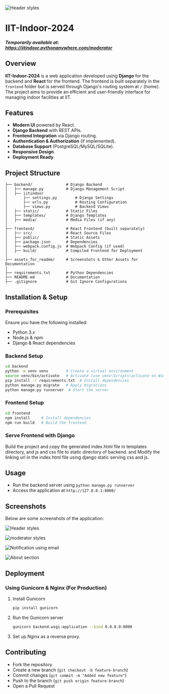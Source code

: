 ![Header styles](https://raw.githubusercontent.com/saikat709/iit-indoor-2024/main/assets_for_readme/title.png)
# IIT-Indoor-2024
##### Temporarily available at: https://iitindoor.pythonanywhere.com/moderator

## Overview
**IIT-Indoor-2024** is a web application developed using **Django** for the backend and **React** for the frontend. The frontend is built separately in the `frontend` folder but is served through Django's routing system at `/` (home). The project aims to provide an efficient and user-friendly interface for managing indoor facilities at IIT.

## Features
- **Modern UI** powered by React.
- **Django Backend** with REST APIs.
- **Frontend Integration** via Django routing.
- **Authentication & Authorization** (if implemented).
- **Database Support** (PostgreSQL/MySQL/SQLite).
- **Responsive Design**.
- **Deployment Ready**.

## Project Structure
```
├── backend/               # Django Backend
│   ├── manage.py          # Django Management Script
│   ├── iitindoor
│       ├── settings.py        # Django Settings
│       ├── urls.py            # Routing Configuration
│       ├── views.py           # Backend Views
│   ├── static/            # Static Files
│   ├── templates/         # Django Templates
│   ├── media/             # Media Files (if any)
│
├── frontend/              # React Frontend (built separately)
│   ├── src/               # React Source Files
│   ├── public/            # Static Assets
│   ├── package.json       # Dependencies
│   ├── webpack.config.js  # Webpack Config (if used)
│   ├── build/             # Compiled Frontend for Deployment
│
├── assets_for_readme/     # Screenshots & Other Assets for Documentation
│
├── requirements.txt       # Python Dependencies
├── README.md              # Documentation
├── .gitignore             # Git Ignore Configurations
```

## Installation & Setup
### Prerequisites
Ensure you have the following installed:
- Python 3.x
- Node.js & npm
- Django & React dependencies

### Backend Setup
```sh
cd backend
python -m venv venv        # Create a virtual environment
source venv/bin/activate   # Activate (use venv\Scripts\activate on Windows)
pip install -r requirements.txt  # Install dependencies
python manage.py migrate   # Apply migrations
python manage.py runserver  # Start the server
```

### Frontend Setup
```sh
cd frontend
npm install     # Install dependencies
npm run build   # Build the frontend
```

### Serve Frontend with Django
Build the project and copy the generated index.html file in templates directory, and js and css file to static directory of backend. and Modify the linking url in the index.html file using django static serving css and js.

## Usage
- Run the backend server using `python manage.py runserver`
- Access the application at `http://127.0.0.1:8000/`

## Screenshots
Below are some screenshots of the application:

![Header styles](https://raw.githubusercontent.com/saikat709/iit-indoor-2024/main/assets_for_readme/header.png)

![moderator styles](https://raw.githubusercontent.com/saikat709/iit-indoor-2024/main/assets_for_readme/moderator.png)

![Notification using email](https://raw.githubusercontent.com/saikat709/iit-indoor-2024/main/assets_for_readme/notify.png)

![About section](https://raw.githubusercontent.com/saikat709/iit-indoor-2024/main/assets_for_readme/about.png)

## Deployment
### Using Gunicorn & Nginx (For Production)
1. Install Gunicorn
   ```sh
   pip install gunicorn
   ```
2. Run the Gunicorn server
   ```sh
   gunicorn backend.wsgi:application --bind 0.0.0.0:8000
   ```
3. Set up Nginx as a reverse proxy.

## Contributing
- Fork the repository
- Create a new branch (`git checkout -b feature-branch`)
- Commit changes (`git commit -m "Added new feature"`)
- Push to the branch (`git push origin feature-branch`)
- Open a Pull Request